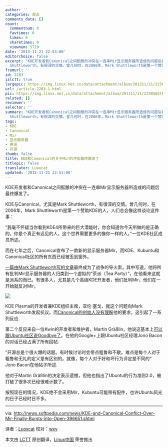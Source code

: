 ```yaml
---
author: ''
categories: 观点
comments_data: []
count:
  commentnum: 0
  favtimes: 0
  likes: 0
  sharetimes: 0
  viewnum: 5729
date: '2013-11-21 22:53:00'
editorchoice: false
excerpt: "KDE开发者和Canonical之间酝酿的冲突在一连串Mir显示服务器所造成的问题后最终爆发了。\r\nKDE与Canonical，尤其是Mark
  Shuttleworth，有很深的交情。曾几何时，在2006年，Mark Shuttleworth是第一个赞助KDE的人，人们  ..."
fromurl: ''
id: 2283
islctt: true
largepic: https://img.linux.net.cn/data/attachment/album/201311/21/2250565tb59hunm0lulaml.png
url: /article-2283-1.html
pic: https://img.linux.net.cn/data/attachment/album/201311/21/2250565tb59hunm0lulaml.png.thumb.jpg
related: []
reviewer: ''
selector: ''
summary: "KDE开发者和Canonical之间酝酿的冲突在一连串Mir显示服务器所造成的问题后最终爆发了。\r\nKDE与Canonical，尤其是Mark
  Shuttleworth，有很深的交情。曾几何时，在2006年，Mark Shuttleworth是第一个赞助KDE的人，人们  ..."
tags:
- KDE
- Canonical
- Mir
- 显示服务器
- 茶派
- 开源
thumb: false
title: KDE和Canonical的关于Mir的冲突最终爆发了
titlepic: false
translator: Luoxcat
updated: '2013-11-21 22:53:00'
---
```


KDE开发者和Canonical之间酝酿的冲突在一连串Mir显示服务器所造成的问题后最终爆发了。


KDE与Canonical，尤其是Mark Shuttleworth，有很深的交情。曾几何时，在2006年，Mark Shuttleworth是第一个赞助KDE的人，人们总会像这样谈论这件事：


“我毫不怀疑当你看到KDE4所带来的巨大潜能时，你会知道你今天所做的是正确的。你是个真正有远见的人。这个世界需要更多的像你一样的人。”一位KDE社区成员所述。


而在七年之后，Canonical宣布了一款新的显示服务器Mir，而KDE、Kubuntu和Canonical社区的所有东西已经被丢到窗外。


[一篇由Mark Shuttleworth写的文章](http://news.softpedia.com/news/Mark-Shuttleworth-Says-That-Mir-Opponents-Have-Formed-the-Open-Source-Tea-Party-392793.shtml)最终成为了战争的导火索，其中写道，他将所有批判Mir显示服务器的人归类到一个虚拟的“茶派（Tea Party）”，在他看来这就是派系的而已。有很多人，尤其是几个高级KDE开发者，他们批判Mir，他们在一开始就反对Mir。


![](https://img.linux.net.cn/data/attachment/album/201311/21/2250565tb59hunm0lulaml.png)


KDE Plasma的开发者兼KDE组织主席，亚伦·塞戈，就这个问题向Mark Shuttleworth发起抗议。而[Canonical的创始人没有理睬](http://news.softpedia.com/news/KDE-Developer-and-President-of-KDE-e-v-Upset-Because-Mark-Shuttleworth-Is-Ignoring-Him-396623.shtml)他的要求，这引起了一系列反应.


第二个反应来自一位Kwin的开发者和维护者，Martin Gräßlin，他说这基本上[可以跟Ubuntu社区说Goodbye了](http://news.softpedia.com/news/Major-KDE-Developer-Says-Goodbye-to-Ubuntu-396429.shtml)。在他的Google+上跟Ubuntu社区经理Jono Bacon的对话已经占满了所有回帖.


“开源总是个很火爆的话题。有时候讨论时会带点粗鲁和不敬。难点是每个人对于粗鲁和无礼的定义是有区别的。就像，每个人对于好和坏行为评定是不同的” Jono Bacon在他帖子所述.


他对于Martin Gräßlin的决定表示遗憾，但他也指出了Ubuntu的行为准则2.0，被打破了很多次已经很难计数了。


按照现在的情况，KDE绝不会采用Mir，Kubuntu可能带有配件，也许Ubuntu风光的日子已经时日不多。




---


via: <http://news.softpedia.com/news/KDE-and-Canonical-Conflict-Over-Mir-Finally-Bursts-into-Open-396651.shtml>


译者：[Luoxcat](https://github.com/Luoxcat) 校对：[wxy](https://github.com/wxy)


本文由 [LCTT](https://github.com/LCTT/TranslateProject) 原创翻译，[Linux中国](http://linux.cn/) 荣誉推出
